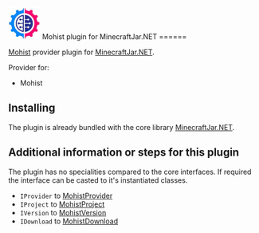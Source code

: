 <img src="Resources/Mohist.png" alt= “Pocketmine” width="64" height="64">
Mohist plugin for MinecraftJar.NET
======

[Mohist](https://mohistmc.com/) provider plugin for [MinecraftJar.NET](../../README.md).

Provider for:
- Mohist

## Installing

The plugin is already bundled with the core library [MinecraftJar.NET](../../README.md).

## Additional information or steps for this plugin

The plugin has no specialities compared to the core interfaces.
If required the interface can be casted to it's instantiated classes.

- `IProvider` to [MohistProvider](MohistProvider.cs)
- `IProject` to [MohistProject](Model/MohistProject.cs)
- `IVersion` to [MohistVersion](Model/MohistVersion.cs)
- `IDownload` to [MohistDownload](Model/MohistDownload.cs)